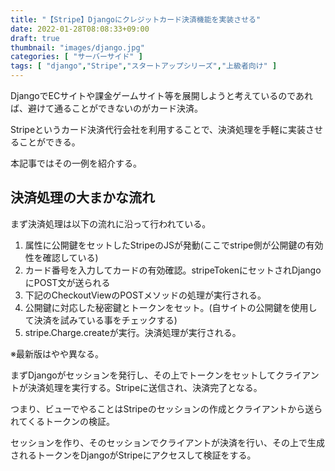 ```yaml
---
title: "【Stripe】Djangoにクレジットカード決済機能を実装させる"
date: 2022-01-28T08:08:33+09:00
draft: true
thumbnail: "images/django.jpg"
categories: [ "サーバーサイド" ]
tags: [ "django","Stripe","スタートアップシリーズ","上級者向け" ]
---
```




DjangoでECサイトや課金ゲームサイト等を展開しようと考えているのであれば、避けて通ることができないのがカード決済。

Stripeというカード決済代行会社を利用することで、決済処理を手軽に実装させることができる。

本記事ではその一例を紹介する。


## 決済処理の大まかな流れ

まず決済処理は以下の流れに沿って行われている。

1. 属性に公開鍵をセットしたStripeのJSが発動(ここでstripe側が公開鍵の有効性を確認している)
1. カード番号を入力してカードの有効確認。stripeTokenにセットされDjangoにPOST文が送られる
1. 下記のCheckoutViewのPOSTメソッドの処理が実行される。
1. 公開鍵に対応した秘密鍵とトークンをセット。(自サイトの公開鍵を使用して決済を試みている事をチェックする)
1. stripe.Charge.createが実行。決済処理が実行される。

※最新版はやや異なる。

まずDjangoがセッションを発行し、その上でトークンをセットしてクライアントが決済処理を実行する。Stripeに送信され、決済完了となる。


つまり、ビューでやることはStripeのセッションの作成とクライアントから送られてくるトークンの検証。

セッションを作り、そのセッションでクライアントが決済を行い、その上で生成されるトークンをDjangoがStripeにアクセスして検証をする。


